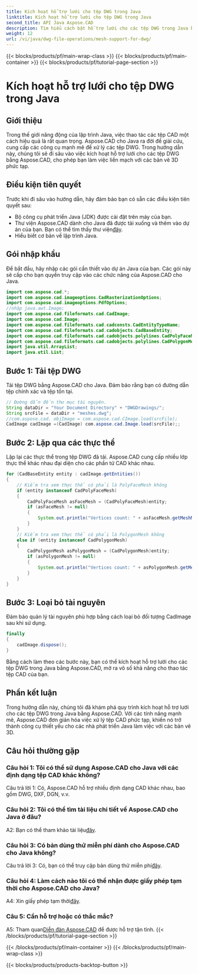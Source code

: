 ```yaml
---
title: Kích hoạt hỗ trợ lưới cho tệp DWG trong Java
linktitle: Kích hoạt hỗ trợ lưới cho tệp DWG trong Java
second_title: API Java Aspose.CAD
description: Tìm hiểu cách bật hỗ trợ lưới cho các tệp DWG trong Java bằng Aspose.CAD. Hướng dẫn từng bước để thao tác vẽ 3D liền mạch. #JavaLập trình #CADFiles
weight: 12
url: /vi/java/dwg-file-operations/mesh-support-for-dwg/
---
```


{{< blocks/products/pf/main-wrap-class >}}
{{< blocks/products/pf/main-container >}}
{{< blocks/products/pf/tutorial-page-section >}}

# Kích hoạt hỗ trợ lưới cho tệp DWG trong Java

## Giới thiệu

Trong thế giới năng động của lập trình Java, việc thao tác các tệp CAD một cách hiệu quả là rất quan trọng. Aspose.CAD cho Java ra đời để giải cứu, cung cấp các công cụ mạnh mẽ để xử lý các tệp DWG. Trong hướng dẫn này, chúng tôi sẽ đi sâu vào việc kích hoạt hỗ trợ lưới cho các tệp DWG bằng Aspose.CAD, cho phép bạn làm việc liền mạch với các bản vẽ 3D phức tạp.

## Điều kiện tiên quyết

Trước khi đi sâu vào hướng dẫn, hãy đảm bảo bạn có sẵn các điều kiện tiên quyết sau:
- Bộ công cụ phát triển Java (JDK) được cài đặt trên máy của bạn.
-  Thư viện Aspose.CAD dành cho Java đã được tải xuống và thêm vào dự án của bạn. Bạn có thể tìm thấy thư viện[đây](https://releases.aspose.com/cad/java/).
- Hiểu biết cơ bản về lập trình Java.

## Gói nhập khẩu

Để bắt đầu, hãy nhập các gói cần thiết vào dự án Java của bạn. Các gói này sẽ cấp cho bạn quyền truy cập vào các chức năng của Aspose.CAD cho Java.

```java
import com.aspose.cad.*;
import com.aspose.cad.imageoptions.CadRasterizationOptions;
import com.aspose.cad.imageoptions.PdfOptions;
//nhập java.awt.Image;
import com.aspose.cad.fileformats.cad.CadImage;
import com.aspose.cad.Image;
import com.aspose.cad.fileformats.cad.cadconsts.CadEntityTypeName;
import com.aspose.cad.fileformats.cad.cadobjects.CadBaseEntity;
import com.aspose.cad.fileformats.cad.cadobjects.polylines.CadPolyFaceMesh;
import com.aspose.cad.fileformats.cad.cadobjects.polylines.CadPolygonMesh;
import java.util.ArrayList;
import java.util.List;

```

## Bước 1: Tải tệp DWG

Tải tệp DWG bằng Aspose.CAD cho Java. Đảm bảo rằng bạn có đường dẫn tệp chính xác và tệp tồn tại.

```java
// Đường dẫn đến thư mục tài nguyên.
String dataDir = "Your Document Directory" + "DWGDrawings/";
String srcFile = dataDir + "meshes.dwg";
//com.aspose.cad. objImage = com.aspose.cad.CImage.load(srcFile);
CadImage cadImage =(CadImage) com.aspose.cad.Image.load(srcFile);;
```

## Bước 2: Lặp qua các thực thể

Lặp lại các thực thể trong tệp DWG đã tải. Aspose.CAD cung cấp nhiều lớp thực thể khác nhau đại diện cho các phần tử CAD khác nhau.

```java
for (CadBaseEntity entity : cadImage.getEntities())
{
    // Kiểm tra xem thực thể có phải là PolyFaceMesh không
    if (entity instanceof CadPolyFaceMesh)
    {
        CadPolyFaceMesh asFaceMesh = (CadPolyFaceMesh)entity;
        if (asFaceMesh != null)
        {
            System.out.println("Vertices count: " + asFaceMesh.getMeshMVertexCount());
        }
    }
    // Kiểm tra xem thực thể có phải là PolygonMesh không
    else if (entity instanceof CadPolygonMesh)
    {
        CadPolygonMesh asPolygonMesh = (CadPolygonMesh)entity;
        if (asPolygonMesh != null)
        {
            System.out.println("Vertices count: " + asPolygonMesh.getMeshMVertexCount());
        }
    }
}
```

## Bước 3: Loại bỏ tài nguyên

Đảm bảo quản lý tài nguyên phù hợp bằng cách loại bỏ đối tượng CadImage sau khi sử dụng.

```java
finally
{
    cadImage.dispose();
}
```

Bằng cách làm theo các bước này, bạn có thể kích hoạt hỗ trợ lưới cho các tệp DWG trong Java bằng Aspose.CAD, mở ra vô số khả năng cho thao tác tệp CAD của bạn.

## Phần kết luận

Trong hướng dẫn này, chúng tôi đã khám phá quy trình kích hoạt hỗ trợ lưới cho các tệp DWG trong Java bằng Aspose.CAD. Với các tính năng mạnh mẽ, Aspose.CAD đơn giản hóa việc xử lý tệp CAD phức tạp, khiến nó trở thành công cụ thiết yếu cho các nhà phát triển Java làm việc với các bản vẽ 3D.

## Câu hỏi thường gặp

### Câu hỏi 1: Tôi có thể sử dụng Aspose.CAD cho Java với các định dạng tệp CAD khác không?

Câu trả lời 1: Có, Aspose.CAD hỗ trợ nhiều định dạng CAD khác nhau, bao gồm DWG, DXF, DGN, v.v.

### Câu hỏi 2: Tôi có thể tìm tài liệu chi tiết về Aspose.CAD cho Java ở đâu?

 A2: Bạn có thể tham khảo tài liệu[đây](https://reference.aspose.com/cad/java/).

### Câu hỏi 3: Có bản dùng thử miễn phí dành cho Aspose.CAD cho Java không?

 Câu trả lời 3: Có, bạn có thể truy cập bản dùng thử miễn phí[đây](https://releases.aspose.com/).

### Câu hỏi 4: Làm cách nào tôi có thể nhận được giấy phép tạm thời cho Aspose.CAD cho Java?

 A4: Xin giấy phép tạm thời[đây](https://purchase.aspose.com/temporary-license/).

### Câu 5: Cần hỗ trợ hoặc có thắc mắc?

A5: Tham quan[Diễn đàn Aspose.CAD](https://forum.aspose.com/c/cad/19) để được hỗ trợ tận tình.
{{< /blocks/products/pf/tutorial-page-section >}}

{{< /blocks/products/pf/main-container >}}
{{< /blocks/products/pf/main-wrap-class >}}

{{< blocks/products/products-backtop-button >}}
